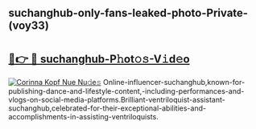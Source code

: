 ## suchanghub-only-fans​-leaked-photo​-Private-(voy33)


# <h2><a href="https://mediaupload.pro?title=suchanghub&ref=git">🔗👉 🔴 suchanghub-P𝚑ot𝚘𝚜-V𝚒d𝚎o</a></h2>

[![Corinna Kopf Nue Nu𝚍e𝚜](https://i.imgur.com/0qMVB7G.gif)](https://mediaupload.pro?title=suchanghub&ref=git)
Online-influencer-suchanghub,known-for-publishing-dance-and-lifestyle-content,-including-performances-and-vlogs-on-social-media-platforms.Brilliant-ventriloquist-assistant-suchanghub,celebrated-for-their-exceptional-abilities-and-accomplishments-in-assisting-ventriloquists.  